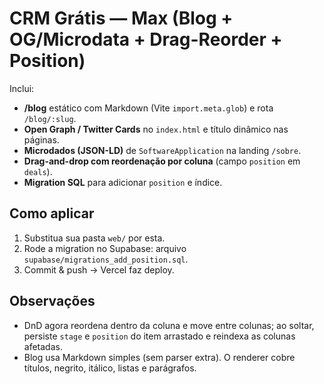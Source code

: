 # CRM Grátis — Max (Blog + OG/Microdata + Drag-Reorder + Position)

Inclui:
- **/blog** estático com Markdown (Vite `import.meta.glob`) e rota `/blog/:slug`.
- **Open Graph / Twitter Cards** no `index.html` e título dinâmico nas páginas.
- **Microdados (JSON-LD)** de `SoftwareApplication` na landing `/sobre`.
- **Drag-and-drop com reordenação por coluna** (campo `position` em `deals`).
- **Migration SQL** para adicionar `position` e índice.

## Como aplicar
1) Substitua sua pasta `web/` por esta.
2) Rode a migration no Supabase: arquivo `supabase/migrations_add_position.sql`.
3) Commit & push → Vercel faz deploy.

## Observações
- DnD agora reordena dentro da coluna e move entre colunas; ao soltar, persiste `stage` e `position` do item arrastado e reindexa as colunas afetadas.
- Blog usa Markdown simples (sem parser extra). O renderer cobre títulos, negrito, itálico, listas e parágrafos.